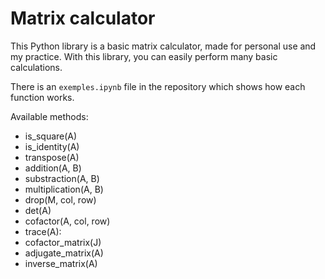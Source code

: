 # Matrix calculator

This Python library is a basic matrix calculator, made for personal use and my practice. With this library, you can easily perform many basic calculations.

There is an `exemples.ipynb` file in the repository which shows how each function works.

Available methods:
- is_square(A)
- is_identity(A)
- transpose(A)
- addition(A, B)
- substraction(A, B)
- multiplication(A, B)
- drop(M, col, row)
- det(A)
- cofactor(A, col, row)
- trace(A):
- cofactor_matrix(J)
- adjugate_matrix(A)
- inverse_matrix(A)
